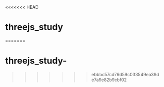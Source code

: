 <<<<<<< HEAD
# threejs_study
=======
# threejs_study-
>>>>>>> ebbbc57cd76d59c033549ea39de7a9e82b9cbf02
